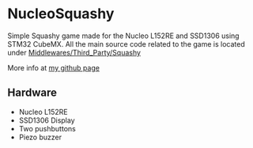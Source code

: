 # NucleoSquashy

Simple Squashy game made for the Nucleo L152RE and SSD1306 using STM32 CubeMX. All the main source code related to the game is located under [Middlewares/Third_Party/Squashy](https://github.com/Gecko05/NucleoSquashy/tree/master/Middlewares/Third_Party/Squashy)

More info at [my github page](https://gecko05.github.io/2019/02/09/nucleo-squashy-part1.html)

## Hardware

* Nucleo L152RE
* SSD1306 Display
* Two pushbuttons
* Piezo buzzer

